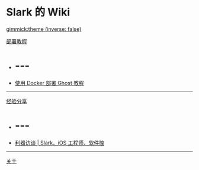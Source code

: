 <!--
  -- Name of your wiki
  -- Do NOT remove the leading `#` character.
  -->

# Slark 的 Wiki


<!--
  -- Default theme
  -- (Read: http://dynalon.github.io/mdwiki/#!customizing.md#Theme_chooser)
  -->

[gimmick:theme (inverse: false)](flatly)

<!--
  -- Navigation
  -- (Read: http://dynalon.github.io/mdwiki/#!quickstart.md#Adding_a_navigation)
  -->

[部署教程]()

  * # ---
  * [使用 Docker 部署 Ghost 教程](pages/ghost-docker.md)
  ---

[经验分享]()

  * # ---
  * [利器访谈 | Slark、iOS 工程师、软件控](pages/liqi.md)
  ---

<!-- [树莓派]() -->

<!-- [VPS 推荐]() -->

[关于](pages/about.md)

<!-- [Download](pages/download.md) -->

<!-- A more complex navigation example: ----------------------------------------

[Menu Item 1]()

  * # SubMenu Heading 1
  * [SubMenu Item 1](pages/subitem1.md)
  * [SubMenu Item 2](pages/subitem2.md)
  - - - -
  * # SubMenu Heading 2
  * [SubMenu Item 3](pages/subitem3.md)
  - - - -
  * # SubMenu Heading 3
  * [SubMenu Item 3](pages/subitem3.md)

[Menu Item 2](pages/item2.md)

[Menu Item 3](pages/item3.md)

---------------------------------------------------------------------------- -->

<!--
  -- Change the Language
  -- Could be useful when there's more than one language wiki.
  -->

<!--
[Change the Language]()

  * [English (United States)](/en_US/)
  * [English (United Kingdom)](/en_GB/)
  * [Italian](/it/)
-->

<!--
  -- Let the user choose a theme
  -- (Read: http://dynalon.github.io/mdwiki/#!quickstart.md#Adding_a_navigation)
  -->

<!--
[gimmick:themechooser](Choose theme)
-->
